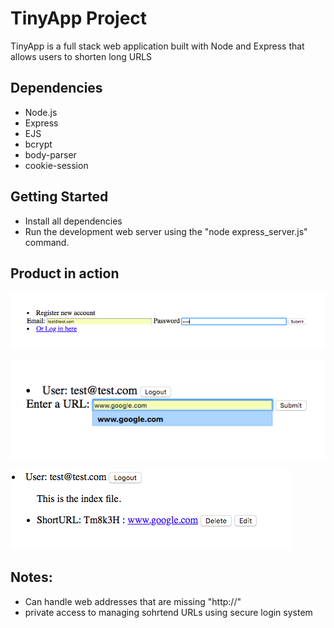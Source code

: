 # TinyApp Project

TinyApp is a full stack web application built with Node and Express that allows users to shorten long URLS

## Dependencies

- Node.js
- Express
- EJS
- bcrypt
- body-parser
- cookie-session

## Getting Started

- Install all dependencies
- Run the development web server using the "node express_server.js" command.

## Product in action

!["Screenshot of Registration"](https://github.com/Etherkavu/TinyApp/blob/master/docs/Registration_page.png?raw=true)

!["Screenshot of URL prompt"](https://github.com/Etherkavu/TinyApp/blob/master/docs/URL_Prompt.png?raw=true)

!["Screenshot of URL index"](https://github.com/Etherkavu/TinyApp/blob/master/docs/URL_Index.png?raw=true)

## Notes:

- Can handle web addresses that are missing "http://"
- private access to managing sohrtend URLs using secure login system